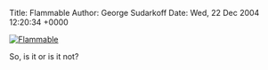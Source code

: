 Title: Flammable
Author: George Sudarkoff
Date: Wed, 22 Dec 2004 12:20:34 +0000

[![Flammable](http://photos3.flickr.com/2444537_98597ed3e5_m.jpg)](http://www.flickr.com/photos/sudarkoff/2444537/ "Flammable")

So, is it or is it not?
